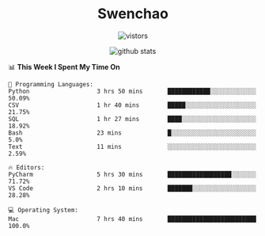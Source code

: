 <h1 align="center">Swenchao</h3>

<p align="center">
  <img src="https://visitor-badge.glitch.me/badge?page_id=Swenchao" alt="vistors" />
</p>

<p align="center">
  <img src="https://github-readme-stats.vercel.app/api?username=Swenchao&count_private=true&show_icons=true&theme=vue-dark&hide_title=true" alt="github stats" />
</p>

<!--START_SECTION:waka-->
📊 **This Week I Spent My Time On** 

```text
💬 Programming Languages: 
Python                   3 hrs 50 mins       ████████████░░░░░░░░░░░░░   50.09% 
CSV                      1 hr 40 mins        █████░░░░░░░░░░░░░░░░░░░░   21.75% 
SQL                      1 hr 27 mins        ████░░░░░░░░░░░░░░░░░░░░░   18.92% 
Bash                     23 mins             █░░░░░░░░░░░░░░░░░░░░░░░░   5.0% 
Text                     11 mins             ░░░░░░░░░░░░░░░░░░░░░░░░░   2.59%

🔥 Editors: 
PyCharm                  5 hrs 30 mins       ██████████████████░░░░░░░   71.72% 
VS Code                  2 hrs 10 mins       ███████░░░░░░░░░░░░░░░░░░   28.28%

💻 Operating System: 
Mac                      7 hrs 40 mins       █████████████████████████   100.0%

```


<!--END_SECTION:waka-->
